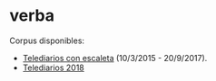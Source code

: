 # verba

Corpus disponibles:
 - [Telediarios con escaleta](https://s3.eu-west-3.amazonaws.com/verba-test.civio.es/Corpus-Telediarios-con-escaleta.zip) (10/3/2015 - 20/9/2017).
 - [Telediarios 2018](https://s3.eu-west-3.amazonaws.com/verba-test.civio.es/Corpus-Telediarios-2018.zip)


